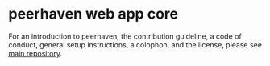 # peerhaven web app core

For an introduction to peerhaven, the contribution guideline, a code of conduct, general setup instructions, a colophon, and the license, please see [main repository](https://github.com/peerhaven/peerhaven).
